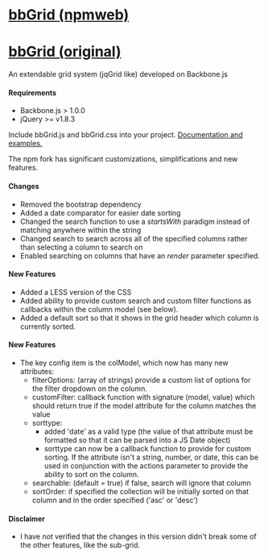 [bbGrid (npmweb)](http://github.com/npmweb/bbGrid)
====================

[bbGrid (original)](http://direct-fuel-injection.github.com/bbGrid/)
====================
An extendable grid system (jqGrid like) developed on Backbone.js

#### Requirements
- Backbone.js > 1.0.0
- jQuery >= v1.8.3

Include bbGrid.js and bbGrid.css into your project. 
[Documentation and examples.](http://direct-fuel-injection.github.com/bbGrid/)

The npm fork has significant customizations, simplifications and new features.

#### Changes
- Removed the bootstrap dependency
- Added a date comparator for easier date sorting
- Changed the search function to use a *startsWith* paradigm instead of matching anywhere within the string
- Changed search to search across all of the specified columns rather than selecting a column to search on
- Enabled searching on columns that have an *render* parameter specified.

#### New Features
- Added a LESS version of the CSS
- Added ability to provide custom search and custom filter functions as callbacks within the column model (see below).
- Added a default sort so that it shows in the grid header which column is currently sorted.

#### New Features
- The key config item is the colModel, which now has many new attributes:
 	- filterOptions: (array of strings) provide a custom list of options for the filter dropdown on the column. 
	- customFilter: callback function with signature (model, value) which should return true if the model attribute for the column matches the value
	- sorttype: 
		- added 'date' as a valid type (the value of that attribute must be formatted so that it can be parsed into a JS Date object)
		- sorttype can now be a callback function to provide for custom sorting. If the attribute isn't a string, number, or date, this can be used in conjunction with the actions parameter to provide the ability to sort on the column.
	- searchable: (default = true) if false, search will ignore that column
	- sortOrder: if specified the collection will be initially sorted on that column and in the order specified ('asc' or 'desc')


#### Disclaimer
- I have *not* verified that the changes in this version didn't break some of the other features, like the sub-grid.


